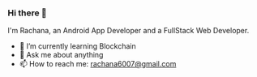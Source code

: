 ### Hi there 👋

I'm Rachana, an Android App Developer and a FullStack Web Developer.

- 🌱 I’m currently learning Blockchain
- 💬 Ask me about anything
- 📫 How to reach me: rachana6007@gmail.com

